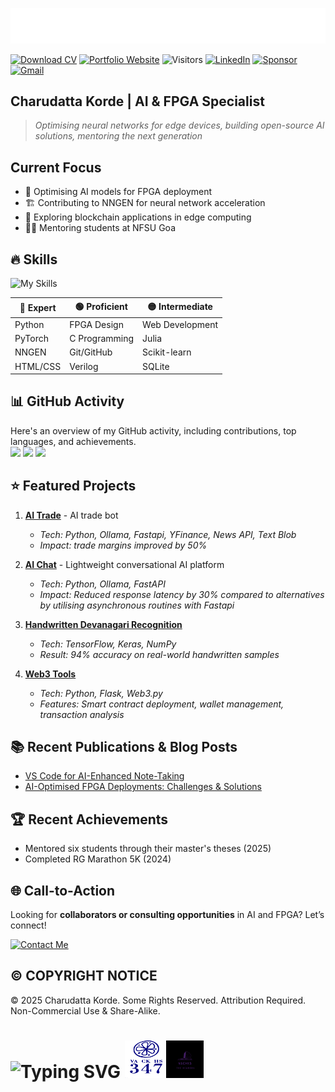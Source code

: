 ![SVG Banners](assets/profile_banner.svg)

[![Download CV](https://img.shields.io/badge/Download_CV-555555?style=for-the-badge)](src/cv/cv.pdf)
[![Portfolio Website](https://img.shields.io/badge/Portfolio_Website-263759?style=for-the-badge)](https://charudatta10.github.io/portfolio/)
![Visitors](https://api.visitorbadge.io/api/visitors?path=https%3A%2F%2Fgithub.com%2Fcharudatta10&countColor=%23263759)
[![LinkedIn](https://img.shields.io/badge/linkedin-%230077B5.svg?style=for-the-badge&logo=linkedin&logoColor=white)](https://www.linkedin.com/in/charudatta-korde/)
[![Sponsor](https://img.shields.io/badge/sponsor-30363D?style=for-the-badge&logo=GitHub-Sponsors&logoColor=#EA4AAA)](https://github.com/sponsors/charudatta10)
[![Gmail](https://img.shields.io/badge/Gmail-D14836?style=for-the-badge&logo=gmail&logoColor=white)](mailto:152109007c@gmail.com)


## Charudatta Korde | AI & FPGA Specialist

>
> *Optimising neural networks for edge devices, building open-source AI solutions, mentoring the next generation*



## Current Focus

- 🧠 Optimising AI models for FPGA deployment
- 🏗️ Contributing to NNGEN for neural network acceleration
- 🔗 Exploring blockchain applications in edge computing
- 👨‍🏫 Mentoring students at NFSU Goa

## 🔥 Skills

![My Skills](https://skillicons.dev/icons?i=python,pytorch,html,git,c,flask,latex,markdown,vscode,powershell&theme=dark&perline=10)

| 🔵 **Expert** | 🟢 **Proficient** | 🟡 **Intermediate** |
|-------------|----------------|----------------|
| Python      | FPGA Design    | Web Development|
| PyTorch     | C Programming  | Julia          |
| NNGEN       | Git/GitHub     | Scikit-learn   |
| HTML/CSS    | Verilog        | SQLite        |

## 📊 GitHub Activity

Here's an overview of my GitHub activity, including contributions, top languages, and achievements.  
<img height=280 src="https://github-readme-stats.vercel.app/api?username=charudatta10&show=reviews,discussions_started,prs_merged,prs_merged_percentage&hide_rank=true&show_icons=true&include_all_commits=true&theme=onedark#gh-dark-mode-only&bg_color=30,e96443,904e95)" />
<img height=280 src="https://github-readme-stats.vercel.app/api/top-langs/?username=charudatta10&layout=pie&hide=html&theme=onedark" />
<img height=280 src="https://github-profile-trophy.vercel.app/?username=charudatta10&theme=onedark&rows=2&column=3" />

## ⭐ Featured Projects

1. **[AI Trade](https://github.com/charudatta10/ai-trade)** - AI trade bot
   - *Tech: Python, Ollama, Fastapi, YFinance, News API, Text Blob*
   - *Impact: trade margins improved by 50%*

2. **[AI Chat](https://github.com/charudatta10/ai_chat)** - Lightweight conversational AI platform
   - *Tech: Python, Ollama, FastAPI*
   - *Impact: Reduced response latency by 30% compared to alternatives by utilising asynchronous routines with Fastapi*

3. **[Handwritten Devanagari Recognition](https://github.com/charudatta10/devanagari-handwriting-recognizer)**
   - *Tech: TensorFlow, Keras, NumPy*
   - *Result: 94% accuracy on real-world handwritten samples*

4. **[Web3 Tools](https://github.com/charudatta10/web3-tools)**
   - *Tech: Python, Flask, Web3.py*
   - *Features: Smart contract deployment, wallet management, transaction analysis*

## 📚 Recent Publications & Blog Posts

- [VS Code for AI-Enhanced Note-Taking](https://dev.to/charudatta10/vs-code-for-note-taking-324b)
- [AI-Optimised FPGA Deployments: Challenges & Solutions](https://dev.to/charudatta10/ai-optimized-fpga-deployments-challenges-solutions-2mij)

## 🏆 Recent Achievements

- Mentored six students through their master's theses (2025)
- Completed RG Marathon 5K (2024)

## **🌐 Call-to-Action**

Looking for **collaborators or consulting opportunities** in AI and FPGA? Let’s connect!  

[![Contact Me](https://img.shields.io/badge/Contact_me-0A9396?style=for-the-badge)](mailto:152109007c@gmail.com)

## ©️ COPYRIGHT NOTICE

© 2025 Charudatta Korde. Some Rights Reserved. Attribution Required. Non-Commercial Use & Share-Alike. 


# ![Typing SVG](https://readme-typing-svg.demolab.com?font=Fira+Code&pause=1000&width=720&lines=Building+the+Future+with+AI+FPGA+and+Open+Source+Innovation) <img src="assets/logo.png" alt="logo" height="60" width="60"/> <img src="assets/logoV.png" alt="logo" height="60" width="60"/> 


